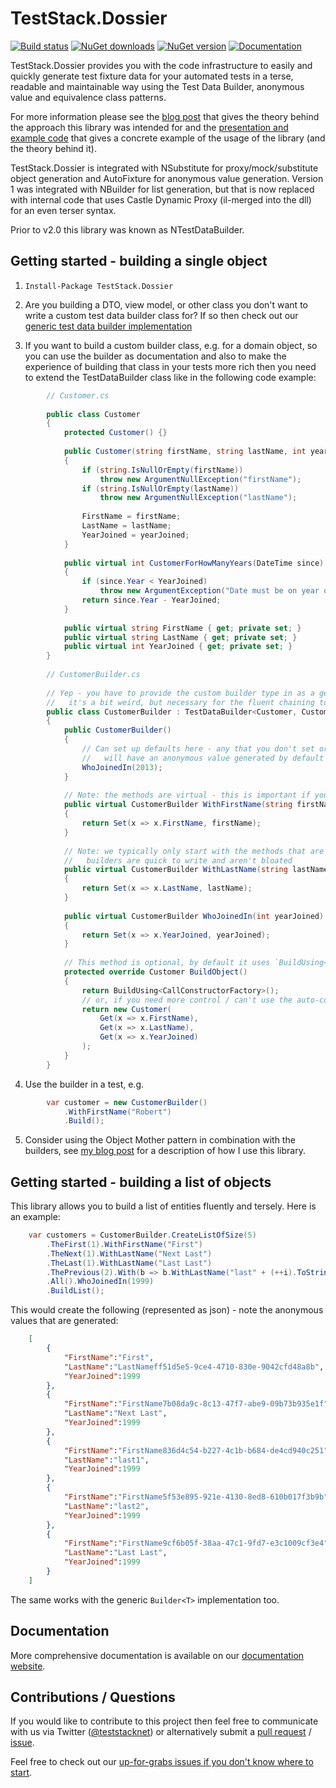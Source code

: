 # TestStack.Dossier

[![Build status](https://ci.appveyor.com/api/projects/status/h8d3xulha7ecwb6m/branch/master?svg=true)](https://ci.appveyor.com/project/MRCollective/nhibernate-sqlazure)
[![NuGet downloads](https://img.shields.io/nuget/dt/TestStack.Dossier.svg)](https://www.nuget.org/packages/TestStack.Dossier) 
[![NuGet version](https://img.shields.io/nuget/vpre/TestStack.Dossier.svg)](https://www.nuget.org/packages/TestStack.Dossier)
[![Documentation](https://img.shields.io/badge/docs-up%20to%20date-green.svg)](http://dossier.teststack.net/)

TestStack.Dossier provides you with the code infrastructure to easily and quickly generate test fixture data for your automated tests in a terse, readable and maintainable way using the Test Data Builder, anonymous value and equivalence class patterns.

For more information please see the [blog post](https://robdmoore.id.au/blog/2013/05/25/test-data-generation-the-right-way-object-mother-test-data-builders-nsubstitute-nbuilder) that gives the theory behind the approach this library was intended for and the [presentation and example code](https://github.com/robdmoore/TestFixtureDataGenerationPresentation) that gives a concrete example of the usage of the library (and the theory behind it).

TestStack.Dossier is integrated with NSubstitute for proxy/mock/substitute object generation and AutoFixture for anonymous value generation. Version 1 was integrated with NBuilder for list generation, but that is now replaced with internal code that uses Castle Dynamic Proxy (il-merged into the dll) for an even terser syntax.

Prior to v2.0 this library was known as NTestDataBuilder.

## Getting started - building a single object

1. `Install-Package TestStack.Dossier`

2. Are you building a DTO, view model, or other class you don't want to write a custom
    test data builder class for? If so then check out our [generic test data builder implementation](http://dossier.teststack.net/v1.0/docs/create-object-without-requiring-custom-builder-cla)

3. If you want to build a custom builder class, e.g. for a domain object, so you can use the builder
    as documentation and also to make the experience of building that class in your tests more rich
    then you need to extend the TestDataBuilder class like in the following code example:
```csharp
        // Customer.cs
        
        public class Customer
        {
            protected Customer() {}
        
            public Customer(string firstName, string lastName, int yearJoined)
            {
                if (string.IsNullOrEmpty(firstName))
                    throw new ArgumentNullException("firstName");
                if (string.IsNullOrEmpty(lastName))
                    throw new ArgumentNullException("lastName");
        
                FirstName = firstName;
                LastName = lastName;
                YearJoined = yearJoined;
            }
        
            public virtual int CustomerForHowManyYears(DateTime since)
            {
                if (since.Year < YearJoined)
                    throw new ArgumentException("Date must be on year or after year that customer joined.", "since");
                return since.Year - YearJoined;
            }
        
            public virtual string FirstName { get; private set; }
            public virtual string LastName { get; private set; }
            public virtual int YearJoined { get; private set; }
        }
        
        // CustomerBuilder.cs
        
        // Yep - you have to provide the custom builder type in as a generic type argument
        //   it's a bit weird, but necessary for the fluent chaining to work from the base class
        public class CustomerBuilder : TestDataBuilder<Customer, CustomerBuilder>
        {
            public CustomerBuilder()
            {
                // Can set up defaults here - any that you don't set or subsequently override
                //   will have an anonymous value generated by default
                WhoJoinedIn(2013);
            }
        
            // Note: the methods are virtual - this is important if you want to build lists (as per below)
            public virtual CustomerBuilder WithFirstName(string firstName)
            {
                return Set(x => x.FirstName, firstName);
            }
        
            // Note: we typically only start with the methods that are strictly needed so the
            //   builders are quick to write and aren't bloated 
            public virtual CustomerBuilder WithLastName(string lastName)
            {
                return Set(x => x.LastName, lastName);
            }
        
            public virtual CustomerBuilder WhoJoinedIn(int yearJoined)
            {
                return Set(x => x.YearJoined, yearJoined);
            }
        
            // This method is optional, by default it uses `BuildUsing<PublicPropertySettersFactory>()`
            protected override Customer BuildObject()
            {
                return BuildUsing<CallConstructorFactory>();
                // or, if you need more control / can't use the auto-construction assumptions
                return new Customer(
                    Get(x => x.FirstName),
                    Get(x => x.LastName),
                    Get(x => x.YearJoined)
                );
            }
        }
```
4. Use the builder in a test, e.g.
```csharp
		var customer = new CustomerBuilder()
			.WithFirstName("Robert")
			.Build();
```
5. Consider using the Object Mother pattern in combination with the builders, see [my blog post](http://robdmoore.id.au/blog/2013/05/26/test-data-generation-the-right-way-object-mother-test-data-builders-nsubstitute-nbuilder/) for a description of how I use this library.

## Getting started - building a list of objects

This library allows you to build a list of entities fluently and tersely. Here is an example:
```csharp
    var customers = CustomerBuilder.CreateListOfSize(5)
        .TheFirst(1).WithFirstName("First")
        .TheNext(1).WithLastName("Next Last")
        .TheLast(1).WithLastName("Last Last")
        .ThePrevious(2).With(b => b.WithLastName("last" + (++i).ToString()))
        .All().WhoJoinedIn(1999)
        .BuildList();
```
This would create the following (represented as json) - note the anonymous values that are generated:
```json
	[
	    {
	        "FirstName":"First",
	        "LastName":"LastNameff51d5e5-9ce4-4710-830e-9042cfd48a8b",
	        "YearJoined":1999
	    },
	    {
	        "FirstName":"FirstName7b08da9c-8c13-47f7-abe9-09b73b935e1f",
	        "LastName":"Next Last",
	        "YearJoined":1999
	    },
	    {
	        "FirstName":"FirstName836d4c54-b227-4c1b-b684-de4cd940c251",
	        "LastName":"last1",
	        "YearJoined":1999
	    },
	    {
	        "FirstName":"FirstName5f53e895-921e-4130-8ed8-610b017f3b9b",
	        "LastName":"last2",
	        "YearJoined":1999
	    },
	    {
	        "FirstName":"FirstName9cf6b05f-38aa-47c1-9fd7-e3c1009cf3e4",
	        "LastName":"Last Last",
	        "YearJoined":1999
	    }
	]
```

The same works with the generic `Builder<T>` implementation too.

## Documentation

More comprehensive documentation is available on our [documentation website](http://dossier.teststack.net/).

## Contributions / Questions

If you would like to contribute to this project then feel free to communicate with us via Twitter ([@teststacknet](https://twitter.com/teststacknet)) or alternatively submit a [pull request](https://github.com/TestStack/TestStack.Dossier/compare/) / [issue](https://github.com/TestStack/TestStack.Dossier/issues/new).

Feel free to check out our [up-for-grabs issues if you don't know where to start](https://github.com/TestStack/TestStack.Dossier/labels/up-for-grabs).
